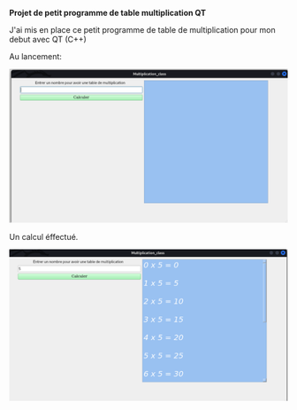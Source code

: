 **Projet de petit programme de table multiplication QT**

J'ai mis en place ce petit programme de table de multiplication pour mon debut avec QT (C++)

Au lancement:

<img src='img/cap1.png'/>

Un calcul éffectué.

<img src='img/cap2.png'/>

